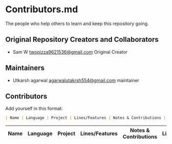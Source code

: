 # Contributors.md

The people who help others to learn and keep this repository going.

## Original Repository Creators and Collaborators

- Sam W twopizza9621536@gmail.com Original Creator

## Maintainers
- Utkarsh agarwal agarwalutakrsh554@gmail.com maintainer

## Contributors

Add yourself in this format:

```markdown
| Name | Language | Project | Lines/Features | Notes & Contributions | License |
```

| Name | Language | Project | Lines/Features | Notes & Contributions | License |
| ---- | -------- | ------- | -------------- | --------------------- | ------- |
